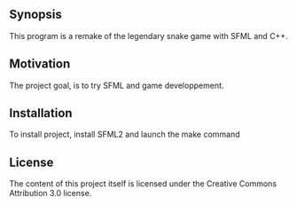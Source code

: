 ## Synopsis

This program is a remake of the legendary snake game with SFML and C++.

## Motivation

The project goal, is to try SFML and game developpement.

## Installation

To install project, install SFML2 and launch the make command

## License

The content of this project itself is licensed under the Creative Commons Attribution 3.0 license.
